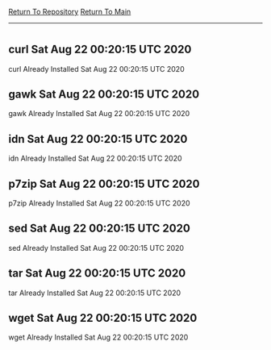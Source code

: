 [Return To Repository](https://github.com/deathbybandaid/piholeparser/)
[Return To Main](https://github.com/deathbybandaid/piholeparser/blob/master/RecentRunLogs/Mainlog.md)
____________________________________
# 
## curl Sat Aug 22 00:20:15 UTC 2020
curl Already Installed Sat Aug 22 00:20:15 UTC 2020
## gawk Sat Aug 22 00:20:15 UTC 2020
gawk Already Installed Sat Aug 22 00:20:15 UTC 2020
## idn Sat Aug 22 00:20:15 UTC 2020
idn Already Installed Sat Aug 22 00:20:15 UTC 2020
## p7zip Sat Aug 22 00:20:15 UTC 2020
p7zip Already Installed Sat Aug 22 00:20:15 UTC 2020
## sed Sat Aug 22 00:20:15 UTC 2020
sed Already Installed Sat Aug 22 00:20:15 UTC 2020
## tar Sat Aug 22 00:20:15 UTC 2020
tar Already Installed Sat Aug 22 00:20:15 UTC 2020
## wget Sat Aug 22 00:20:15 UTC 2020
wget Already Installed Sat Aug 22 00:20:15 UTC 2020
